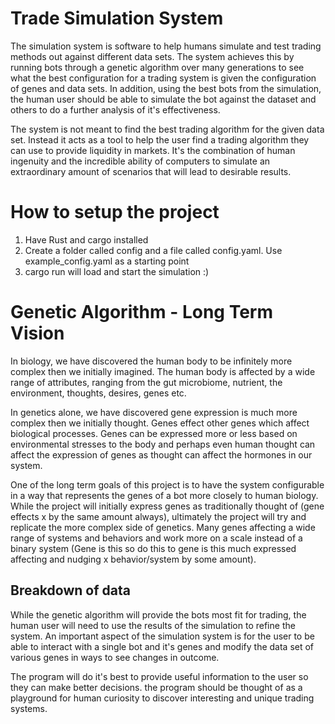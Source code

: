 # Trade Simulation System

The simulation system is software to help humans simulate and test trading methods out against different data sets. The system achieves this by running bots through a genetic algorithm over many generations to see what the best configuration for a trading system is given the configuration of genes and data sets. In addition, using the best bots from the simulation, the human user should be able to simulate the bot against the dataset and others to do a further analysis of it's effectiveness.

The system is not meant to find the best trading algorithm for the given data set. Instead it acts as a tool to help the user find a trading algorithm they can use to provide liquidity in markets. It's the combination of human ingenuity and the incredible ability of computers to simulate an extraordinary amount of scenarios that will lead to desirable results.

# How to setup the project
1. Have Rust and cargo installed
2. Create a folder called config and a file called config.yaml. Use example_config.yaml as a starting point
3. cargo run will load and start the simulation :)

# Genetic Algorithm - Long Term Vision

In biology, we have discovered the human body to be infinitely more complex then we initially imagined. The human body is affected by a wide range of attributes, ranging from the gut microbiome, nutrient, the environment, thoughts, desires, genes etc.

In genetics alone, we have discovered gene expression is much more complex then we initially thought.  Genes effect other genes which affect biological processes. Genes can be expressed more or less based on environmental stresses to the body and perhaps even human thought can affect the expression of genes as thought can affect the hormones in our system.

One of the long term goals of this project is to have the system configurable in a way that represents the genes of a bot more closely to human biology. While the project will initially express genes as traditionally thought of (gene effects x by the same amount always), ultimately the project will try and replicate the more complex side of genetics. Many genes affecting a wide range of systems and behaviors and work more on a scale instead of a binary system (Gene is this so do this to gene is this much expressed affecting and nudging x behavior/system by some amount).

## Breakdown of data

While the genetic algorithm will provide the bots most fit for trading, the human user will need to use the results of the simulation to refine the system. An important aspect of the simulation system is for the user to be able to interact with a single bot and it's genes and modify the data set of various genes in ways to see changes in outcome.

The program will do it's best to provide useful information to the user so they can make better decisions. the program should be thought of as a playground for human curiosity to discover interesting and unique trading systems.
